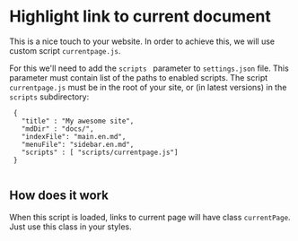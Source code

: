  # Highlight link to current document

This is a nice touch to your website. In order to achieve this, we will use custom script `currentpage.js`. 

For this we'll need to add the `scripts ` parameter to `settings.json` file. This parameter must contain list of the paths to enabled scripts. The script `currentpage.js` must be in the root of your site, or (in latest versions) in the `scripts` subdirectory:

```
 {
   "title" : "My awesome site",
   "mdDir" : "docs/",
   "indexFile": "main.en.md",
   "menuFile": "sidebar.en.md",
   "scripts" : [ "scripts/currentpage.js"]   
 }
 
```

## How does it work

When this script is loaded, links to current page will have class `currentPage`. Just use this class in your styles. 
